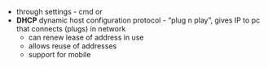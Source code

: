 - through settings - cmd or
- **DHCP** dynamic host configuration protocol - “plug n play”, gives IP to pc that connects (plugs) in network
	- can renew lease of address in use
	- allows reuse of addresses
	- support for mobile 
